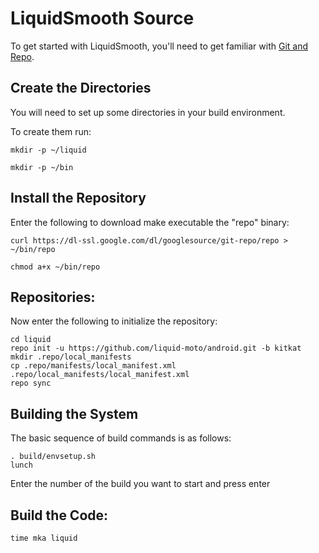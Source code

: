 LiquidSmooth Source
===================
To get started with LiquidSmooth, you'll need to get
familiar with [Git and Repo](http://source.android.com/source/version-control.html).


Create the Directories
----------------------

You will need to set up some directories in your build environment.

To create them run:

    mkdir -p ~/liquid

    mkdir -p ~/bin 


Install the Repository
----------------------

Enter the following to download make executable the "repo" binary:

    curl https://dl-ssl.google.com/dl/googlesource/git-repo/repo > ~/bin/repo

    chmod a+x ~/bin/repo


Repositories:
---------------

Now enter the following to initialize the repository:

    cd liquid
    repo init -u https://github.com/liquid-moto/android.git -b kitkat
    mkdir .repo/local_manifests
    cp .repo/manifests/local_manifest.xml .repo/local_manifests/local_manifest.xml
    repo sync


Building the System
---------------

The basic sequence of build commands is as follows:


    . build/envsetup.sh
    lunch

Enter the number of the build you want to start and press enter



Build the Code:
--------------

    time mka liquid


